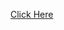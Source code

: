 [Click Here](https://docs.google.com/spreadsheets/d/1bi0pZFR9Nu27eJE1EEhEzcTJe9950dgo/edit?usp=share_link&ouid=117361202984645339796&rtpof=true&sd=true)